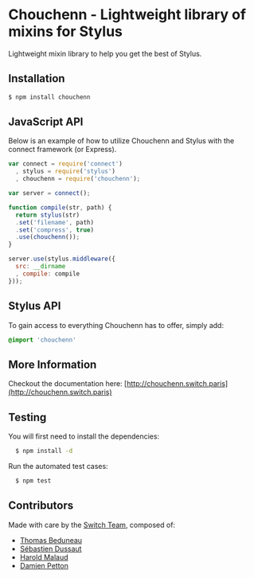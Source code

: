 # Chouchenn - Lightweight library of mixins for Stylus
Lightweight mixin library to help you get the best of Stylus.

## Installation

```bash
$ npm install chouchenn
```

## JavaScript API

Below is an example of how to utilize Chouchenn and Stylus with the connect framework (or Express).

```javascript
var connect = require('connect')
  , stylus = require('stylus')
  , chouchenn = require('chouchenn');

var server = connect();

function compile(str, path) {
  return stylus(str)
  .set('filename', path)
  .set('compress', true)
  .use(chouchenn());
}

server.use(stylus.middleware({
  src: __dirname
  , compile: compile
}));
```

## Stylus API

To gain access to everything Chouchenn has to offer, simply add:

```css
@import 'chouchenn'
```

## More Information

Checkout the documentation here: [http://chouchenn.switch.paris](http://chouchenn.switch.paris)

## Testing

You will first need to install the dependencies:

```bash
  $ npm install -d
```

Run the automated test cases:

```bash
  $ npm test
```


## Contributors

Made with care by the [Switch Team](https://github.com/Switch-Company), composed of:
  - [Thomas Beduneau](https://github.com/enwin)
  - [Sébastien Dussaut](https://github.com/sdussaut)
  - [Harold Malaud](https://github.com/hmalaud)
  - [Damien Petton](https://github.com/dpetton)


